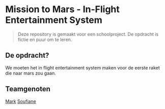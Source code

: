 
# Mission to Mars - In-Flight Entertainment System

> Deze repository is gemaakt voor een schoolproject.
> De opdracht is fictie en puur om te leren.

## De opdracht?

We moeten het in flight entertainment system maken voor de eerste raket die naar mars zou gaan.

## Teamgenoten

[Mark](https://github.com/101942glr)
[Soufiane](https://github.com/Soufiane-elB)
